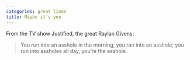 ```yaml
---
categories: great lines
title: Maybe it's you
---
```



From the TV show Justified, the great Raylan Givens:

> You run into an asshole in the morning, you ran into an asshole; you run into assholes all day, you’re the asshole.




